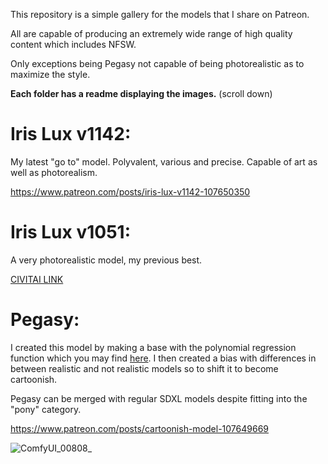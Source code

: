 This repository is a simple gallery for the models that I share on Patreon.

All are capable of producing an extremely wide range of high quality content which includes NFSW.

Only exceptions being Pegasy not capable of being photorealistic as to maximize the style.

**Each folder has a readme displaying the images.** (scroll down)

# Iris Lux v1142:

My latest "go to" model. Polyvalent, various and precise. Capable of art as well as photorealism.

https://www.patreon.com/posts/iris-lux-v1142-107650350


# Iris Lux v1051:

A very photorealistic model, my previous best.

[CIVITAI LINK](https://civitai.com/models/201287/iris-lux-polyvalent-prototyperealisticsfwartnsfwpornno-refiner-needed?modelVersionId=656689)

# Pegasy:

I created this model by making a base with the polynomial regression function which you may find [here](https://github.com/Extraltodeus/Conditioning-token-experiments-for-ComfyUI/blob/main/alternative_merging_methods.py). I then created a bias with differences in between realistic and not realistic models so to shift it to become cartoonish.

Pegasy can be merged with regular SDXL models despite fitting into the "pony" category.

https://www.patreon.com/posts/cartoonish-model-107649669


![ComfyUI_00808_](https://github.com/Extraltodeus/shared_models_galleries/assets/15731540/35ef4a74-e313-4d2b-b958-20b350492435)
